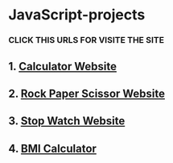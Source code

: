 # JavaScript-projects

### CLICK THIS URLS FOR VISITE THE SITE

## 1. [Calculator Website](https://logesh-works.github.io/JavaScript-projects/Calculator/index.html)
## 2. [Rock Paper Scissor Website](https://logesh-works.github.io/JavaScript-projects/RPS%20game/rps.html)
## 3. [Stop Watch Website](https://logesh-works.github.io/JavaScript-projects/Stop%20watch/forr.html)
## 4. [BMI Calculator](https://logesh-works.github.io/JavaScript-projects/BMI/index.html)
